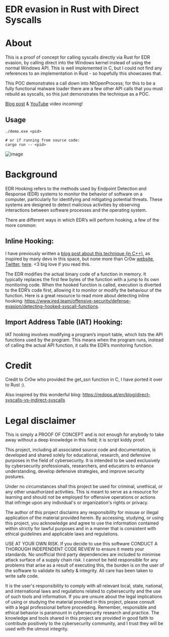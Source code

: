 # EDR evasion in Rust with Direct Syscalls

# About

This is a proof of concept for calling syscalls directly via Rust for EDR evasion, by calling direct into the
Windows kernel instead of using the normal Windows API. This is well implemented in C, but I could not find
any references to an implementation in Rust - so hopefully this showcases that.

This POC demonstrates a call down into NtOpenProcess; for this to be a fully functional malware loader there are
a few other API calls that you must rebuild as syscalls, so this just demonstrates the technique as a POC.

[Blog post](https://fluxsec.red) & [YouTube](https://www.youtube.com/@FluxSec) video incoming!

## Usage

```shell
./demo.exe <pid>

# or if running from source code:
cargo run -- <pid>
```

![image](https://github.com/0xflux/Rust-syscall-EDR-evasion/assets/49762827/61137b3a-788e-4dcd-afee-6543dfa69aab)


# Background

EDR Hooking refers to the methods used by Endpoint Detection and Response (EDR) systems to monitor the behavior 
of software on a computer, particularly for identifying and mitigating potential threats. These systems are 
designed to detect malicious activities by observing interactions between software processes and the operating 
system.

There are different ways in which EDR’s will perform hooking, a few of the more common:

## Inline Hooking:

I have previously written a [blog post about this technique (in C++)](https://fluxsec.red/dll-injection-edr-evasion-1), as inspired by many devs in this space, but none more than
Cr0w [website](https://www.crow.rip/crows-nest), 
[Twitter](https://x.com/cr0ww_), 
[here](https://fluxsec.red/dll-injection-edr-evasion-1). <3 big love if you read this.

The EDR modifies the actual binary code of a function in memory. It typically replaces the first few bytes of 
the function with a jump to its own monitoring code. When the hooked function is called, execution is diverted 
to the EDR’s code first, allowing it to monitor or modify the behaviour of the function. Here is a great resource 
to read more about detecting inline hooking: 
https://www.ired.team/offensive-security/defense-evasion/detecting-hooked-syscall-functions.

## Import Address Table (IAT) Hooking:

IAT hooking involves modifying a program’s import table, which lists the API functions used by the program. 
This means when the program runs, instead of calling the actual API function, it calls the EDR’s monitoring 
function.

# Credit

Credit to Cr0w who provided the get_ssn function in C, I have ported it over to Rust :).

Also inspired by this wonderful blog: https://redops.at/en/blog/direct-syscalls-vs-indirect-syscalls

# Legal disclaimer

This is simply a PROOF OF CONCEPT and is not enough for anybody to take away without a deep knowledge in this
field; it is script kiddy proof. 

This project, including all associated source code and documentation, is developed and shared solely for 
educational, research, and defensive purposes in the field of cybersecurity. It is intended to be used 
exclusively by cybersecurity professionals, researchers, and educators to enhance understanding, develop 
defensive strategies, and improve security postures.

Under no circumstances shall this project be used for criminal, unethical, or any other unauthorized activities. 
This is meant to serve as a resource for learning and should not be employed for offensive operations or actions 
that infringe upon any individual's or organization's rights or privacy.

The author of this project disclaims any responsibility for misuse or illegal application of the material 
provided herein. By accessing, studying, or using this project, you acknowledge and agree to use the information 
contained within strictly for lawful purposes and in a manner that is consistent with ethical guidelines and 
applicable laws and regulations.

USE AT YOUR OWN RISK. If you decide to use this software CONDUCT A THOROUGH INDEPENDENT CODE REVIEW to ensure it 
meets your standards. No unofficial third party dependencies are included to minimise attack surface of a supply 
chain risk. I cannot be held responsible for any problems that arise as a result of executing this, the burden 
is on the user of the software to validate its safety & integrity. All care has been taken to write safe code.

It is the user's responsibility to comply with all relevant local, state, national, and international laws and 
regulations related to cybersecurity and the use of such tools and information. If you are unsure about the 
legal implications of using or studying the material provided in this project, please consult with a legal 
professional before proceeding. Remember, responsible and ethical behavior is paramount in cybersecurity research 
and practice. The knowledge and tools shared in this project are provided in good faith to contribute positively 
to the cybersecurity community, and I trust they will be used with the utmost integrity.
